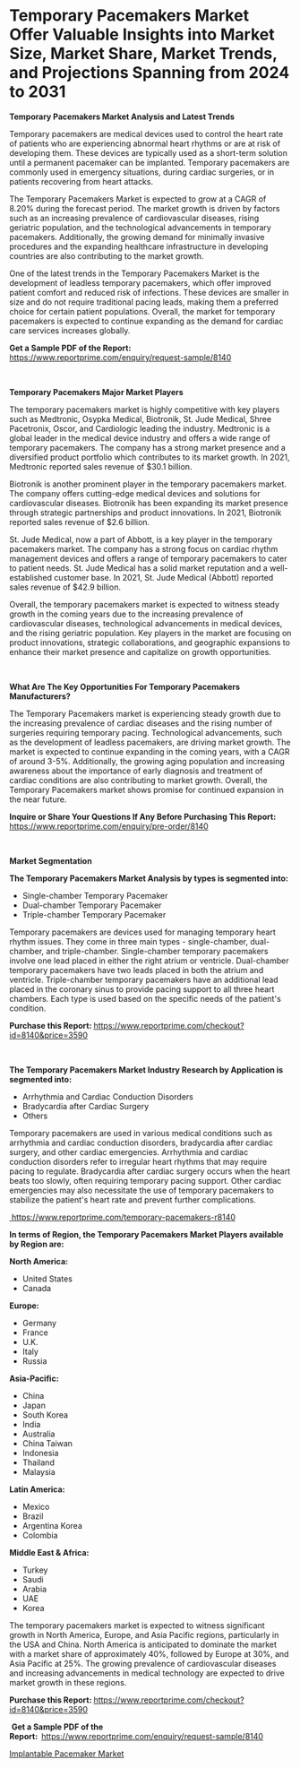 <p><h1>Temporary Pacemakers Market Offer Valuable Insights into Market Size, Market Share, Market Trends, and Projections Spanning from 2024 to 2031</h1></p><p><strong>Temporary Pacemakers Market Analysis and Latest Trends</strong></p>
<p><p>Temporary pacemakers are medical devices used to control the heart rate of patients who are experiencing abnormal heart rhythms or are at risk of developing them. These devices are typically used as a short-term solution until a permanent pacemaker can be implanted. Temporary pacemakers are commonly used in emergency situations, during cardiac surgeries, or in patients recovering from heart attacks.</p><p>The Temporary Pacemakers Market is expected to grow at a CAGR of 8.20% during the forecast period. The market growth is driven by factors such as an increasing prevalence of cardiovascular diseases, rising geriatric population, and the technological advancements in temporary pacemakers. Additionally, the growing demand for minimally invasive procedures and the expanding healthcare infrastructure in developing countries are also contributing to the market growth.</p><p>One of the latest trends in the Temporary Pacemakers Market is the development of leadless temporary pacemakers, which offer improved patient comfort and reduced risk of infections. These devices are smaller in size and do not require traditional pacing leads, making them a preferred choice for certain patient populations. Overall, the market for temporary pacemakers is expected to continue expanding as the demand for cardiac care services increases globally.</p></p>
<p><strong>Get a Sample PDF of the Report:&nbsp;</strong> <a href="https://www.reportprime.com/enquiry/request-sample/8140">https://www.reportprime.com/enquiry/request-sample/8140</a></p>
<p>&nbsp;</p>
<p><strong>Temporary Pacemakers Major Market Players</strong></p>
<p><p>The temporary pacemakers market is highly competitive with key players such as Medtronic, Osypka Medical, Biotronik, St. Jude Medical, Shree Pacetronix, Oscor, and Cardiologic leading the industry. Medtronic is a global leader in the medical device industry and offers a wide range of temporary pacemakers. The company has a strong market presence and a diversified product portfolio which contributes to its market growth. In 2021, Medtronic reported sales revenue of $30.1 billion.</p><p>Biotronik is another prominent player in the temporary pacemakers market. The company offers cutting-edge medical devices and solutions for cardiovascular diseases. Biotronik has been expanding its market presence through strategic partnerships and product innovations. In 2021, Biotronik reported sales revenue of $2.6 billion.</p><p>St. Jude Medical, now a part of Abbott, is a key player in the temporary pacemakers market. The company has a strong focus on cardiac rhythm management devices and offers a range of temporary pacemakers to cater to patient needs. St. Jude Medical has a solid market reputation and a well-established customer base. In 2021, St. Jude Medical (Abbott) reported sales revenue of $42.9 billion.</p><p>Overall, the temporary pacemakers market is expected to witness steady growth in the coming years due to the increasing prevalence of cardiovascular diseases, technological advancements in medical devices, and the rising geriatric population. Key players in the market are focusing on product innovations, strategic collaborations, and geographic expansions to enhance their market presence and capitalize on growth opportunities.</p></p>
<p>&nbsp;</p>
<p><strong>What Are The Key Opportunities For Temporary Pacemakers Manufacturers?</strong></p>
<p><p>The Temporary Pacemakers market is experiencing steady growth due to the increasing prevalence of cardiac diseases and the rising number of surgeries requiring temporary pacing. Technological advancements, such as the development of leadless pacemakers, are driving market growth. The market is expected to continue expanding in the coming years, with a CAGR of around 3-5%. Additionally, the growing aging population and increasing awareness about the importance of early diagnosis and treatment of cardiac conditions are also contributing to market growth. Overall, the Temporary Pacemakers market shows promise for continued expansion in the near future.</p></p>
<p><strong>Inquire or Share Your Questions If Any Before Purchasing This Report:</strong> <a href="https://www.reportprime.com/enquiry/pre-order/8140">https://www.reportprime.com/enquiry/pre-order/8140</a></p>
<p>&nbsp;</p>
<p><strong>Market Segmentation</strong></p>
<p><strong>The Temporary Pacemakers Market Analysis by types is segmented into:</strong></p>
<p><ul><li>Single-chamber Temporary Pacemaker</li><li>Dual-chamber Temporary Pacemaker</li><li>Triple-chamber Temporary Pacemaker</li></ul></p>
<p><p>Temporary pacemakers are devices used for managing temporary heart rhythm issues. They come in three main types - single-chamber, dual-chamber, and triple-chamber. Single-chamber temporary pacemakers involve one lead placed in either the right atrium or ventricle. Dual-chamber temporary pacemakers have two leads placed in both the atrium and ventricle. Triple-chamber temporary pacemakers have an additional lead placed in the coronary sinus to provide pacing support to all three heart chambers. Each type is used based on the specific needs of the patient's condition.</p></p>
<p><strong>Purchase this Report:&nbsp;</strong><a href="https://www.reportprime.com/checkout?id=8140&price=3590">https://www.reportprime.com/checkout?id=8140&price=3590</a></p>
<p>&nbsp;</p>
<p><strong>The Temporary Pacemakers Market Industry Research by Application is segmented into:</strong></p>
<p><ul><li>Arrhythmia and Cardiac Conduction Disorders</li><li>Bradycardia after Cardiac Surgery</li><li>Others</li></ul></p>
<p><p>Temporary pacemakers are used in various medical conditions such as arrhythmia and cardiac conduction disorders, bradycardia after cardiac surgery, and other cardiac emergencies. Arrhythmia and cardiac conduction disorders refer to irregular heart rhythms that may require pacing to regulate. Bradycardia after cardiac surgery occurs when the heart beats too slowly, often requiring temporary pacing support. Other cardiac emergencies may also necessitate the use of temporary pacemakers to stabilize the patient's heart rate and prevent further complications.</p></p>
<p><a href="https://www.reportprime.com/temporary-pacemakers-r8140">&nbsp;https://www.reportprime.com/temporary-pacemakers-r8140</a></p>
<p><strong>In terms of Region, the Temporary Pacemakers Market Players available by Region are:</strong></p>
<p>
    <p> <strong> North America: </strong>
        <ul>
            <li>United States</li>
            <li>Canada</li>
        </ul>
        </p> 
    <p> <strong> Europe: </strong>
        <ul>
            <li>Germany</li>
            <li>France</li>
            <li>U.K.</li>
            <li>Italy</li>
            <li>Russia</li>
        </ul>
        </p> 
    <p> <strong> Asia-Pacific: </strong>
        <ul>
            <li>China</li>
            <li>Japan</li>
            <li>South Korea</li>
            <li>India</li>
            <li>Australia</li>
            <li>China Taiwan</li>
            <li>Indonesia</li>
            <li>Thailand</li>
            <li>Malaysia</li>
        </ul>
        </p> 
    <p> <strong> Latin America: </strong>
        <ul>
            <li>Mexico</li>
            <li>Brazil</li>
            <li>Argentina Korea</li>
            <li>Colombia</li>
        </ul>
        </p> 
    <p> <strong> Middle East & Africa: </strong>
        <ul>
            <li>Turkey</li>
            <li>Saudi</li>
            <li>Arabia</li>
            <li>UAE</li>
            <li>Korea</li>
        </ul>
    </p>
    </p>
<p><p>The temporary pacemakers market is expected to witness significant growth in North America, Europe, and Asia Pacific regions, particularly in the USA and China. North America is anticipated to dominate the market with a market share of approximately 40%, followed by Europe at 30%, and Asia Pacific at 25%. The growing prevalence of cardiovascular diseases and increasing advancements in medical technology are expected to drive market growth in these regions.</p></p>
<p><strong>Purchase this Report: </strong><a href="https://www.reportprime.com/checkout?id=8140&price=3590">https://www.reportprime.com/checkout?id=8140&price=3590</a></p>
<p>&nbsp;<strong>Get a Sample PDF of the Report:&nbsp;&nbsp;</strong><a href="https://www.reportprime.com/enquiry/request-sample/8140">https://www.reportprime.com/enquiry/request-sample/8140</a></p>
<p><strong></strong></p>
<p><p><a href="https://github.com/ZackaryHalvorson2023/Market-Research-Report-List-2/blob/main/implantable-pacemaker-market.md">Implantable Pacemaker Market</a></p></p>